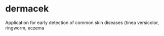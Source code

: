 # dermacek

Application for early detection of common skin diseases (tinea versicolor, ringworm, eczema




